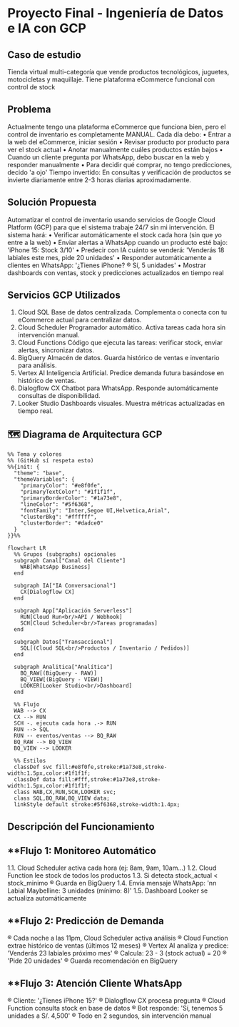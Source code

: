 # Proyecto Final - Ingeniería de Datos e IA con GCP

## **Caso de estudio**
Tienda virtual multi-categoría que vende productos tecnológicos, juguetes,
motocicletas y maquillaje. Tiene plataforma eCommerce funcional con control de stock

## **Problema**
Actualmente tengo una plataforma eCommerce que funciona bien, pero el control de
inventario es completamente MANUAL. Cada día debo:
• Entrar a la web del eCommerce, iniciar sesión
• Revisar producto por producto para ver el stock actual
• Anotar manualmente cuáles productos están bajos
• Cuando un cliente pregunta por WhatsApp, debo buscar en la web y responder manualmente
• Para decidir qué comprar, no tengo predicciones, decido 'a ojo'
Tiempo invertido: En consultas y verificación de productos se invierte diariamente entre 2-3
horas diarias aproximadamente.

## **Solución Propuesta**
Automatizar el control de inventario usando servicios de Google Cloud Platform (GCP)
para que el sistema trabaje 24/7 sin mi intervención. El sistema hará:
• Verificar automáticamente el stock cada hora (sin que yo entre a la web)
• Enviar alertas a WhatsApp cuando un producto esté bajo: 'iPhone 15: Stock 3/10'
• Predecir con IA cuánto se venderá: 'Venderás 18 labiales este mes, pide 20 unidades'
• Responder automáticamente a clientes en WhatsApp: '¿Tienes iPhone? ® Sí, 5 unidades'
• Mostrar dashboards con ventas, stock y predicciones actualizados en tiempo real

## **Servicios GCP Utilizados**
1. Cloud SQL
Base de datos centralizada. Complementa o conecta con tu eCommerce actual para centralizar datos.
2. Cloud Scheduler
Programador automático. Activa tareas cada hora sin intervención manual.
3. Cloud Functions
Código que ejecuta las tareas: verificar stock, enviar alertas, sincronizar datos.
4. BigQuery
Almacén de datos. Guarda histórico de ventas e inventario para análisis.
5. Vertex AI
Inteligencia Artificial. Predice demanda futura basándose en histórico de ventas.
6. Dialogflow CX
Chatbot para WhatsApp. Responde automáticamente consultas de disponibilidad.
7. Looker Studio
Dashboards visuales. Muestra métricas actualizadas en tiempo real.


## 🗺️ Diagrama de Arquitectura GCP

```mermaid
%% Tema y colores
%% (GitHub sí respeta esto)
%%{init: {
  "theme": "base",
  "themeVariables": {
    "primaryColor": "#e8f0fe",
    "primaryTextColor": "#1f1f1f",
    "primaryBorderColor": "#1a73e8",
    "lineColor": "#5f6368",
    "fontFamily": "Inter,Segoe UI,Helvetica,Arial",
    "clusterBkg": "#ffffff",
    "clusterBorder": "#dadce0"
  }
}}%%

flowchart LR
  %% Grupos (subgraphs) opcionales
  subgraph Canal["Canal del Cliente"]
    WAB[WhatsApp Business]
  end

  subgraph IA["IA Conversacional"]
    CX[Dialogflow CX]
  end

  subgraph App["Aplicación Serverless"]
    RUN[Cloud Run<br/>API / Webhook]
    SCH[Cloud Scheduler<br/>Tareas programadas]
  end

  subgraph Datos["Transaccional"]
    SQL[(Cloud SQL<br/>Productos / Inventario / Pedidos)]
  end

  subgraph Analitica["Analítica"]
    BQ_RAW[(BigQuery - RAW)]
    BQ_VIEW[(BigQuery - VIEW)]
    LOOKER[Looker Studio<br/>Dashboard]
  end

  %% Flujo
  WAB --> CX
  CX --> RUN
  SCH -. ejecuta cada hora .-> RUN
  RUN --> SQL
  RUN -- eventos/ventas --> BQ_RAW
  BQ_RAW --> BQ_VIEW
  BQ_VIEW --> LOOKER

  %% Estilos
  classDef svc fill:#e8f0fe,stroke:#1a73e8,stroke-width:1.5px,color:#1f1f1f;
  classDef data fill:#fff,stroke:#1a73e8,stroke-width:1.5px,color:#1f1f1f;
  class WAB,CX,RUN,SCH,LOOKER svc;
  class SQL,BQ_RAW,BQ_VIEW data;
  linkStyle default stroke:#5f6368,stroke-width:1.4px;
```

## **Descripción del Funcionamiento**
## **Flujo 1: Monitoreo Automático
  1.1. Cloud Scheduler activa cada hora (ej: 8am, 9am, 10am...)
  1.2. Cloud Function lee stock de todos los productos
  1.3. Si detecta stock_actual < stock_minimo ® Guarda en BigQuery
  1.4. Envía mensaje WhatsApp: 'nn Labial Maybelline: 3 unidades (mínimo: 8)'
  1.5. Dashboard Looker se actualiza automáticamente
## **Flujo 2: Predicción de Demanda
  ® Cada noche a las 11pm, Cloud Scheduler activa análisis
  ® Cloud Function extrae histórico de ventas (últimos 12 meses)
  ® Vertex AI analiza y predice: 'Venderás 23 labiales próximo mes'
  ® Calcula: 23 - 3 (stock actual) = 20 ® 'Pide 20 unidades'
  ® Guarda recomendación en BigQuery
## **Flujo 3: Atención Cliente WhatsApp
  ® Cliente: '¿Tienes iPhone 15?'
  ® Dialogflow CX procesa pregunta
  ® Cloud Function consulta stock en base de datos
  ® Bot responde: 'Sí, tenemos 5 unidades a S/. 4,500'
  ® Todo en 2 segundos, sin intervención manual
